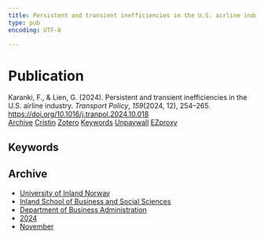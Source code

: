 ```yaml
---
title: Persistent and transient inefficiencies in the U.S. airline industry
type: pub
encoding: UTF-8

---
```

<h1>Publication</h1>
<article id="csl-bib-container-9REMR3MX" class="csl-bib-container">
  <div class="csl-bib-body"> <div class="csl-entry">Karanki, F., &#38; Lien, G. (2024). Persistent and transient inefficiencies in the U.S. airline industry. <i>Transport Policy</i>, <i>159</i>(2024, 12), 254–265. <a href="https://doi.org/10.1016/j.tranpol.2024.10.018">https://doi.org/10.1016/j.tranpol.2024.10.018</a></div> </div>
  <div class="csl-bib-buttons">
    <a href="#taxonomy-article-9REMR3MX" alt="archive" class="csl-bib-button">Archive</a>
    <a href="https://app.cristin.no/results/show.jsf?id=2316692" alt="Cristin" class="csl-bib-button">Cristin</a>
    <a href="http://zotero.org/groups/5881554/items/9REMR3MX" alt="Zotero" class="csl-bib-button">Zotero</a>
    <a href="#keywords-article-9REMR3MX" alt="keywords" class="csl-bib-button">Keywords</a>
    <a href="https://doi.org/10.1016/j.tranpol.2024.10.018" alt="Unpaywall" class="csl-bib-button">Unpaywall</a>
    <a href="https://doi.org/10.1016/j.tranpol.2024.10.018" alt="EZproxy" class="csl-bib-button">EZproxy</a>
  </div>
  <div id="csl-bib-meta-container-9REMR3MX"></div>
</article>
<div id="csl-bib-meta-9REMR3MX" class="csl-bib-meta">
  <article id="keywords-article-9REMR3MX" class="keywords-article">
    <h1>Keywords</h1>
    
  </article>
  <article id="taxonomy-article-9REMR3MX" class="taxonomy-article">
    <h1>Archive</h1>
    <ul>
      <li><a href="{{< params subfolder >}}en/archive/?key=3DCRN523">University of Inland Norway</a></li>
      <li><a href="{{< params subfolder >}}en/archive/?key=DU8Q9LN9">Inland School of Business and Social Sciences</a></li>
      <li><a href="{{< params subfolder >}}en/archive/?key=3IQA89I8">Department of Business Administration</a></li>
      <li><a href="{{< params subfolder >}}en/archive/?key=ZM8AGK3A">2024</a></li>
      <li><a href="{{< params subfolder >}}en/archive/?key=A2NGEDNX">November</a></li>
    </ul>
  </article>
</div>
